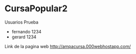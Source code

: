 # CursaPopular2

Usuarios Prueba 
- fernando 1234
- gerard 1234

Link de la pagina web
http://ampacursa.000webhostapp.com/
